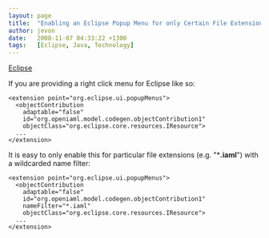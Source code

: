 ```yaml
---
layout: page
title:  "Enabling an Eclipse Popup Menu for only Certain File Extensions"
author: jevon
date:   2008-11-07 04:33:22 +1300
tags:   [Eclipse, Java, Technology]
---
```


[Eclipse](eclipse.md)

If you are providing a right click menu for Eclipse like so:

```
<extension point="org.eclipse.ui.popupMenus">
  <objectContribution
    adaptable="false"
    id="org.openiaml.model.codegen.objectContribution1"
    objectClass="org.eclipse.core.resources.IResource">
  ...
</extension>
```

It is easy to only enable this for particular file extensions (e.g. "***.iaml**") with a wildcarded name filter:

```
<extension point="org.eclipse.ui.popupMenus">
  <objectContribution
    adaptable="false"
    id="org.openiaml.model.codegen.objectContribution1"
    nameFilter="*.iaml"
    objectClass="org.eclipse.core.resources.IResource">
  ...
</extension>
```
